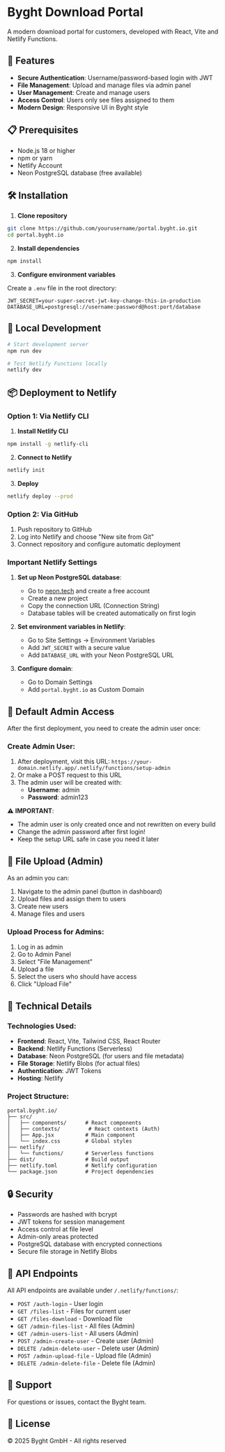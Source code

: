 # Byght Download Portal

A modern download portal for customers, developed with React, Vite and Netlify Functions.

## 🚀 Features

- **Secure Authentication**: Username/password-based login with JWT
- **File Management**: Upload and manage files via admin panel
- **User Management**: Create and manage users
- **Access Control**: Users only see files assigned to them
- **Modern Design**: Responsive UI in Byght style

## 📋 Prerequisites

- Node.js 18 or higher
- npm or yarn
- Netlify Account
- Neon PostgreSQL database (free available)

## 🛠️ Installation 

1. **Clone repository**
```bash
git clone https://github.com/yourusername/portal.byght.io.git
cd portal.byght.io
```

2. **Install dependencies**
```bash
npm install
```

3. **Configure environment variables**

Create a `.env` file in the root directory:
```env
JWT_SECRET=your-super-secret-jwt-key-change-this-in-production
DATABASE_URL=postgresql://username:password@host:port/database
```

## 🚀 Local Development

```bash
# Start development server
npm run dev

# Test Netlify Functions locally
netlify dev
```

## 📦 Deployment to Netlify

### Option 1: Via Netlify CLI

1. **Install Netlify CLI**
```bash
npm install -g netlify-cli
```

2. **Connect to Netlify**
```bash
netlify init
```

3. **Deploy**
```bash
netlify deploy --prod
```

### Option 2: Via GitHub

1. Push repository to GitHub
2. Log into Netlify and choose "New site from Git"
3. Connect repository and configure automatic deployment

### Important Netlify Settings

1. **Set up Neon PostgreSQL database**:
   - Go to [neon.tech](https://neon.tech) and create a free account
   - Create a new project
   - Copy the connection URL (Connection String)
   - Database tables will be created automatically on first login

2. **Set environment variables in Netlify**:
   - Go to Site Settings → Environment Variables
   - Add `JWT_SECRET` with a secure value
   - Add `DATABASE_URL` with your Neon PostgreSQL URL

2. **Configure domain**:
   - Go to Domain Settings
   - Add `portal.byght.io` as Custom Domain

## 👤 Default Admin Access

After the first deployment, you need to create the admin user once:

### Create Admin User:
1. After deployment, visit this URL: `https://your-domain.netlify.app/.netlify/functions/setup-admin`
2. Or make a POST request to this URL
3. The admin user will be created with:
   - **Username**: admin
   - **Password**: admin123

⚠️ **IMPORTANT**: 
- The admin user is only created once and not rewritten on every build
- Change the admin password after first login!
- Keep the setup URL safe in case you need it later

## 📁 File Upload (Admin)

As an admin you can:
1. Navigate to the admin panel (button in dashboard)
2. Upload files and assign them to users
3. Create new users
4. Manage files and users

### Upload Process for Admins:
1. Log in as admin
2. Go to Admin Panel
3. Select "File Management"
4. Upload a file
5. Select the users who should have access
6. Click "Upload File"

## 🔧 Technical Details

### Technologies Used:
- **Frontend**: React, Vite, Tailwind CSS, React Router
- **Backend**: Netlify Functions (Serverless)
- **Database**: Neon PostgreSQL (for users and file metadata)
- **File Storage**: Netlify Blobs (for actual files)
- **Authentication**: JWT Tokens
- **Hosting**: Netlify

### Project Structure:
```
portal.byght.io/
├── src/
│   ├── components/      # React components
│   ├── contexts/         # React contexts (Auth)
│   ├── App.jsx          # Main component
│   └── index.css        # Global styles
├── netlify/
│   └── functions/       # Serverless functions
├── dist/                # Build output
├── netlify.toml         # Netlify configuration
└── package.json         # Project dependencies
```

## 🔒 Security

- Passwords are hashed with bcrypt
- JWT tokens for session management
- Access control at file level
- Admin-only areas protected
- PostgreSQL database with encrypted connections
- Secure file storage in Netlify Blobs

## 📝 API Endpoints

All API endpoints are available under `/.netlify/functions/`:

- `POST /auth-login` - User login
- `GET /files-list` - Files for current user
- `GET /files-download` - Download file
- `GET /admin-files-list` - All files (Admin)
- `GET /admin-users-list` - All users (Admin)
- `POST /admin-create-user` - Create user (Admin)
- `DELETE /admin-delete-user` - Delete user (Admin)
- `POST /admin-upload-file` - Upload file (Admin)
- `DELETE /admin-delete-file` - Delete file (Admin)

## 🤝 Support

For questions or issues, contact the Byght team.

## 📄 License

© 2025 Byght GmbH - All rights reserved